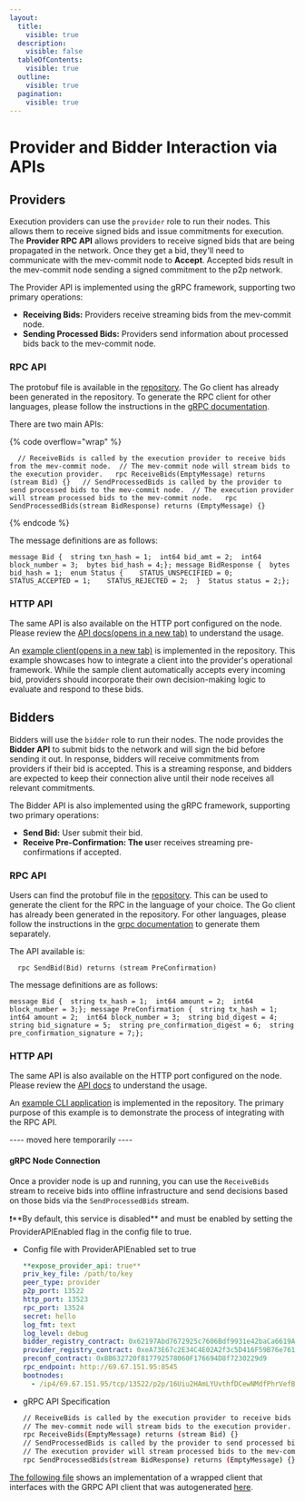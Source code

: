 ```yaml
---
layout:
  title:
    visible: true
  description:
    visible: false
  tableOfContents:
    visible: true
  outline:
    visible: true
  pagination:
    visible: true
---
```


# Provider and Bidder Interaction via APIs

## **Providers**

Execution providers can use the `provider` role to run their nodes. This allows them to receive signed bids and issue commitments for execution. The **Provider RPC API** allows providers to receive signed bids that are being propagated in the network. Once they get a bid, they'll need to communicate with the mev-commit node to **Accept**. Accepted bids result in the mev-commit node sending a signed commitment to the p2p network.

The Provider API is implemented using the gRPC framework, supporting two primary operations:

* **Receiving Bids:** Providers receive streaming bids from the mev-commit node.
* **Sending Processed Bids:** Providers send information about processed bids back to the mev-commit node.

### **RPC API**

The protobuf file is available in the [repository](https://github.com/primevprotocol/mev-commit/blob/v0.1.2-rc4/rpc/providerapi/v1/providerapi.proto). The Go client has already been generated in the repository. To generate the RPC client for other languages, please follow the instructions in the [gRPC documentation](https://grpc.io/docs/languages/).

There are two main APIs:

{% code overflow="wrap" %}
```
  // ReceiveBids is called by the execution provider to receive bids from the mev-commit node.  // The mev-commit node will stream bids to the execution provider.   rpc ReceiveBids(EmptyMessage) returns (stream Bid) {}   // SendProcessedBids is called by the provider to send processed bids to the mev-commit node.  // The execution provider will stream processed bids to the mev-commit node.   rpc SendProcessedBids(stream BidResponse) returns (EmptyMessage) {}
```
{% endcode %}

The message definitions are as follows:

```
message Bid {  string txn_hash = 1;  int64 bid_amt = 2;  int64 block_number = 3;  bytes bid_hash = 4;}; message BidResponse {  bytes bid_hash = 1;  enum Status {    STATUS_UNSPECIFIED = 0;    STATUS_ACCEPTED = 1;    STATUS_REJECTED = 2;  }  Status status = 2;};
```

### **HTTP API**

The same API is also available on the HTTP port configured on the node. Please review the [API docs(opens in a new tab)](https://mev-commit-docs.s3.amazonaws.com/provider.html) to understand the usage.

An [example client(opens in a new tab)](https://github.com/primevprotocol/mev-commit/tree/main/examples/provideremulator) is implemented in the repository. This example showcases how to integrate a client into the provider's operational framework. While the sample client automatically accepts every incoming bid, providers should incorporate their own decision-making logic to evaluate and respond to these bids.

## **Bidders**

Bidders will use the `bidder` role to run their nodes. The node provides the **Bidder API** to submit bids to the network and will sign the bid before sending it out. In response, bidders will receive commitments from providers if their bid is accepted. This is a streaming response, and bidders are expected to keep their connection alive until their node receives all relevant commitments.

The Bidder API is also implemented using the gRPC framework, supporting two primary operations:

* **Send Bid:** User submit their bid.
* **Receive Pre-Confirmation: The u**ser receives streaming pre-confirmations if accepted.

### **RPC API**

Users can find the protobuf file in the [repository](https://github.com/primevprotocol/mev-commit/blob/v0.1.2-rc4/rpc/bidderapi/v1/bidderapi.proto). This can be used to generate the client for the RPC in the language of your choice. The Go client has already been generated in the repository. For other languages, please follow the instructions in the [grpc documentation](https://grpc.io/docs/languages/) to generate them separately.

The API available is:

```
  rpc SendBid(Bid) returns (stream PreConfirmation)
```

The message definitions are as follows:

```
message Bid {  string tx_hash = 1;  int64 amount = 2;  int64 block_number = 3;}; message PreConfirmation {  string tx_hash = 1;  int64 amount = 2;  int64 block_number = 3;  string bid_digest = 4;  string bid_signature = 5;  string pre_confirmation_digest = 6;  string pre_confirmation_signature = 7;};
```

### **HTTP API**

The same API is also available on the HTTP port configured on the node. Please review the [API docs](https://mev-commit-docs.s3.amazonaws.com/user.html) to understand the usage.

An [example CLI application](https://github.com/primevprotocol/mev-commit/tree/main/examples/usercli) is implemented in the repository. The primary purpose of this example is to demonstrate the process of integrating with the RPC API.



\---- moved here temporarily ----

#### gRPC Node Connection

Once a provider node is up and running, you can use the `ReceiveBids` stream to receive bids into offline infrastructure and send decisions based on those bids via the `SendProcessedBids` stream.

❗\*\*By default, this service is disabled\*\* and must be enabled by setting the ProviderAPIEnabled flag in the config file to true.

*   Config file with ProviderAPIEnabled set to true

    ```yaml
    **expose_provider_api: true**
    priv_key_file: /path/to/key
    peer_type: provider
    p2p_port: 13522
    http_port: 13523
    rpc_port: 13524
    secret: hello
    log_fmt: text
    log_level: debug
    bidder_registry_contract: 0x62197Abd7672925c7606Bdf9931e42baCa6619AD
    provider_registry_contract: 0xeA73E67c2E34C4E02A2f3c5D416F59B76e7617fC
    preconf_contract: 0xBB632720f817792578060F176694D8f7230229d9
    rpc_endpoint: http://69.67.151.95:8545
    bootnodes:
      - /ip4/69.67.151.95/tcp/13522/p2p/16Uiu2HAmLYUvthfDCewNMdfPhrVefBbsfaPL22fWWfC2zuoh5SpV
    ```
*   gRPC API Specification

    ```bash
    // ReceiveBids is called by the execution provider to receive bids from the mev-commit node.
    // The mev-commit node will stream bids to the execution provider.
    rpc ReceiveBids(EmptyMessage) returns (stream Bid) {}
    // SendProcessedBids is called by the provider to send processed bids to the mev-commit node.
    // The execution provider will stream processed bids to the mev-commit node.
    rpc SendProcessedBids(stream BidResponse) returns (EmptyMessage) {}
    ```

[The following file](https://github.com/primevprotocol/mev-commit/blob/main/integrationtest/provider/client.go) shows an implementation of a wrapped client that interfaces with the GRPC API client that was autogenerated [here](https://github.com/primevprotocol/mev-commit/blob/main/gen/go/rpc/providerapi/v1/providerapi.pb.go).
